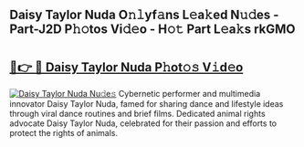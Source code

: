## Daisy Taylor Nuda O𝚗𝚕yf𝚊ns L𝚎a𝚔ed N𝚞𝚍es - Part-J2D P𝚑𝚘tos Vi𝚍𝚎o - H𝚘𝚝 Part L𝚎a𝚔s rkGMO

# <h2><a href="http://kf1r6o1.oniu.top/?m=Daisy+Taylor+Nuda">🔗👉 🔴 Daisy Taylor Nuda P𝚑ot𝚘𝚜 V𝚒d𝚎o</a></h2>

[![Daisy Taylor Nuda Nu𝚍e𝚜](https://i.imgur.com/0qMVB7G.gif)](http://kf1r6o1.oniu.top/?m=Daisy+Taylor+Nuda)
Cybernetic performer and multimedia innovator Daisy Taylor Nuda, famed for sharing dance and lifestyle ideas through viral dance routines and brief films. Dedicated animal rights advocate Daisy Taylor Nuda, celebrated for their passion and efforts to protect the rights of animals.  
